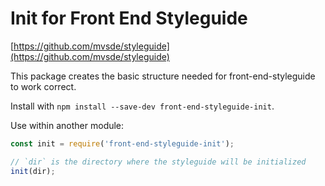 # Init for Front End Styleguide
[https://github.com/mvsde/styleguide](https://github.com/mvsde/styleguide)

This package creates the basic structure needed for front-end-styleguide to work correct.

Install with `npm install --save-dev front-end-styleguide-init`.

Use within another module:
```js
const init = require('front-end-styleguide-init');

// `dir` is the directory where the styleguide will be initialized
init(dir);
```
